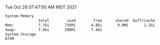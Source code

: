 Tue Oct 26 07:47:50 AM MDT 2021
```bash
System Memory
               total        used        free      shared  buff/cache   available
Mem:           7.7Gi       716Mi       4.8Gi       9.0Mi       2.2Gi       6.7Gi
Swap:          7.6Gi       288Mi       7.4Gi
System Storage
674M	.
```
```bash
